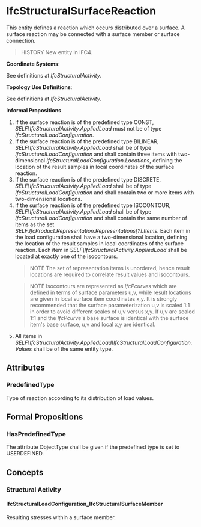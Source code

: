 # IfcStructuralSurfaceReaction

This entity defines a reaction which occurs distributed over a surface. A surface reaction may be connected with a surface member or surface connection.
<!-- end of short definition -->

> HISTORY New entity in IFC4.

****Coordinate Systems****:

See definitions at _IfcStructuralActivity_.

****Topology Use Definitions****:

See definitions at _IfcStructuralActivity_.

**Informal Propositions**

<ol>
 <li>If the surface reaction is of the predefined type CONST, <em>SELF\IfcStructuralActivity.AppliedLoad</em> must not be of type <em>IfcStructuralLoadConfiguration</em>.</li>
 <li>If the surface reaction is of the predefined type BILINEAR, <em>SELF\IfcStructuralActivity.AppliedLoad</em> shall be of type <em>IfcStructuralLoadConfiguration</em> and shall contain three items with two-dimensional <em>IfcStructuralLoadConfiguration.Locations</em>, defining the location of the result samples in local coordinates of the surface reaction.
 <li>If the surface reaction is of the predefined type DISCRETE, <em>SELF\IfcStructuralActivity.AppliedLoad</em> shall be of type <em>IfcStructuralLoadConfiguration</em> and shall contain two or more items with two-dimensional locations.
 <li>If the surface reaction is of the predefined type ISOCONTOUR, <em>SELF\IfcStructuralActivity.AppliedLoad</em> shall be of type <em>IfcStructuralLoadConfiguration</em> and shall contain the same number of items as the set <em>SELF.IfcProduct.Representation.Representations[?].Items</em>. Each item in the load configuration shall have a two-dimensional location, defining the location of the result samples in local coordinates of the surface reaction. Each item in <em>SELF\IfcStructuralActivity.AppliedLoad</em> shall be located at exactly one of the isocontours.
 <blockquote class="note">NOTE  The set of representation items is unordered, hence result locations are required to correlate result values and isocontours.</blockquote>
 <blockquote class="note">NOTE  Isocontours are represented as <em>IfcPcurve</em>s which are defined in terms of surface parameters u,v, while result locations are given in local surface item coordinates x,y. It is strongly recommended that the surface parameterization u,v is scaled 1:1 in order to avoid different scales of u,v versus x,y. If u,v are scaled 1:1 and the <em>IfcPcurve</em>'s base surface is identical with the surface item's base surface, u,v and local x,y are identical.</blockquote>
 </li>
 <li>All items in <em>SELF\IfcStructuralActivity.AppliedLoad\IfcStructuralLoadConfiguration.Values</em> shall be of the same entity type.</li>
</ol>

## Attributes

### PredefinedType
Type of reaction according to its distribution of load values.

## Formal Propositions

### HasPredefinedType
The attribute ObjectType shall be given if the predefined type is set to USERDEFINED.

## Concepts

### Structural Activity



#### IfcStructuralLoadConfiguration_IfcStructuralSurfaceMember

Resulting stresses within a surface member.

